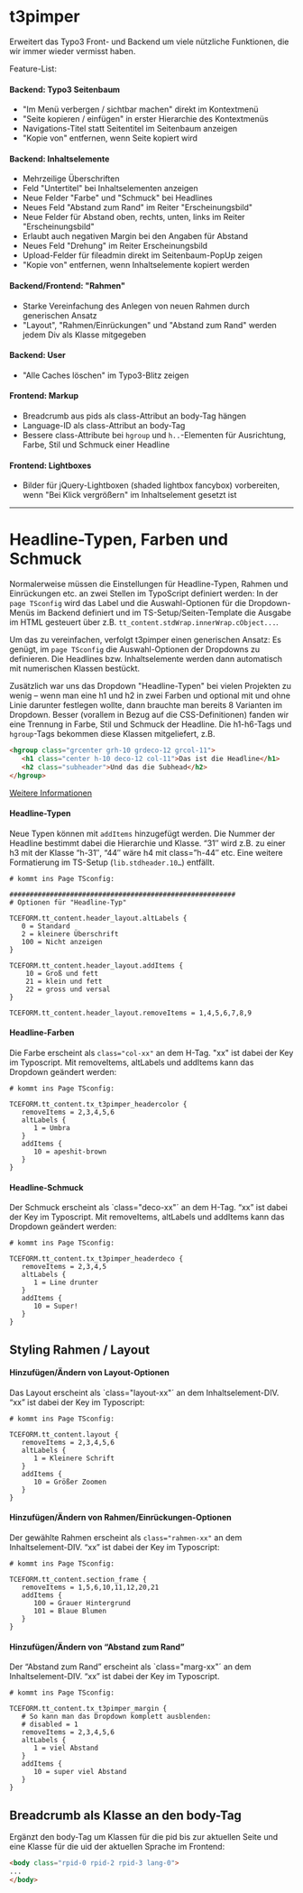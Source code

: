 # t3pimper
Erweitert das Typo3 Front- und Backend um viele nützliche Funktionen, die wir immer wieder vermisst haben.

Feature-List:

#### Backend: Typo3 Seitenbaum
+ "Im Menü verbergen / sichtbar machen" direkt im Kontextmenü
+ "Seite kopieren / einfügen" in erster Hierarchie des Kontextmenüs
+ Navigations-Titel statt Seitentitel im Seitenbaum anzeigen
+ "Kopie von" entfernen, wenn Seite kopiert wird

#### Backend: Inhaltselemente
+ Mehrzeilige Überschriften
+ Feld "Untertitel" bei Inhaltselementen anzeigen
+ Neue Felder "Farbe" und "Schmuck" bei Headlines
+ Neues Feld "Abstand zum Rand" im Reiter "Erscheinungsbild"
+ Neue Felder für Abstand oben, rechts, unten, links im Reiter "Erscheinungsbild"
+ Erlaubt auch negativen Margin bei den Angaben für Abstand
+ Neues Feld "Drehung" im Reiter Erscheinungsbild
+ Upload-Felder für fileadmin direkt im Seitenbaum-PopUp zeigen
+ "Kopie von" entfernen, wenn Inhaltselemente kopiert werden

#### Backend/Frontend: "Rahmen"
+ Starke Vereinfachung des Anlegen von neuen Rahmen durch generischen Ansatz
+ "Layout", "Rahmen/Einrückungen" und "Abstand zum Rand" werden jedem Div als Klasse mitgegeben

#### Backend: User
+ "Alle Caches löschen" im Typo3-Blitz zeigen

#### Frontend: Markup
+ Breadcrumb aus pids als class-Attribut an body-Tag hängen
+ Language-ID als class-Attribut an body-Tag
+ Bessere class-Attribute bei `hgroup` und `h..`-Elementen für Ausrichtung, Farbe, Stil und Schmuck einer Headline

#### Frontend: Lightboxes
+ Bilder für jQuery-Lightboxen (shaded lightbox fancybox) vorbereiten, wenn "Bei Klick vergrößern" im Inhaltselement gesetzt ist



---

# Headline-Typen, Farben und Schmuck
Normalerweise müssen die Einstellungen für Headline-Typen, Rahmen und Einrückungen etc. an zwei Stellen im TypoScript definiert werden: In der `page TSconfig` wird das Label und die Auswahl-Optionen für die Dropdown-Menüs im Backend definiert und im TS-Setup/Seiten-Template die Ausgabe im HTML gesteuert über z.B. `tt_content.stdWrap.innerWrap.cObject...`.

Um das zu vereinfachen, verfolgt t3pimper einen generischen Ansatz: Es genügt, im `page TSconfig` die Auswahl-Optionen der Dropdowns zu definieren. Die Headlines bzw. Inhaltselemente werden dann automatisch mit numerischen Klassen bestückt.

Zusätzlich war uns das Dropdown "Headline-Typen" bei vielen Projekten zu wenig – wenn man eine h1 und h2 in zwei Farben und optional mit und ohne Linie darunter festlegen wollte, dann brauchte man bereits 8 Varianten im Dropdown. Besser (vorallem in Bezug auf die CSS-Definitionen) fanden wir eine Trennung in Farbe, Stil und Schmuck der Headline. Die h1-h6-Tags und `hgroup`-Tags bekommen diese Klassen mitgeliefert, z.B.

```html
<hgroup class="grcenter grh-10 grdeco-12 grcol-11">
   <h1 class="center h-10 deco-12 col-11">Das ist die Headline</h1>
   <h2 class="subheader">Und das die Subhead</h2>
</hgroup>
```

[Weitere Informationen](http://labor.99grad.de/2015/01/14/t3pimper-kurzdoku/)

#### Headline-Typen
Neue Typen können mit `addItems` hinzugefügt werden. Die Nummer der Headline bestimmt dabei die Hierarchie und Klasse. “31″ wird z.B. zu einer h3 mit der Klasse “h-31″, “44″ wäre h4 mit class=”h-44″ etc. Eine weitere Formatierung im TS-Setup (`lib.stdheader.10…`) entfällt.

```
# kommt ins Page TSconfig:

########################################################
# Optionen für "Headline-Typ"

TCEFORM.tt_content.header_layout.altLabels {
   0 = Standard
   2 = kleinere Überschrift
   100 = Nicht anzeigen
}

TCEFORM.tt_content.header_layout.addItems {
	10 = Groß und fett
	21 = klein und fett
	22 = gross und versal
}

TCEFORM.tt_content.header_layout.removeItems = 1,4,5,6,7,8,9
```

#### Headline-Farben
Die Farbe erscheint als `class="col-xx"` an dem H-Tag. "xx" ist dabei der Key im Typoscript. Mit removeItems, altLabels und addItems kann das Dropdown geändert werden:
```
# kommt ins Page TSconfig:

TCEFORM.tt_content.tx_t3pimper_headercolor {
   removeItems = 2,3,4,5,6
   altLabels {
      1 = Umbra
   }
   addItems {
      10 = apeshit-brown
   }
}
```

#### Headline-Schmuck
Der Schmuck erscheint als `class="deco-xx"´ an dem H-Tag. “xx” ist dabei der Key im Typoscript. Mit removeItems, altLabels und addItems kann das Dropdown geändert werden:
```
# kommt ins Page TSconfig:

TCEFORM.tt_content.tx_t3pimper_headerdeco {
   removeItems = 2,3,4,5
   altLabels {
      1 = Line drunter
   }
   addItems {
      10 = Super!
   }
}
```

## Styling Rahmen / Layout
#### Hinzufügen/Ändern von Layout-Optionen
Das Layout erscheint als `class="layout-xx"´ an dem Inhaltselement-DIV. “xx” ist dabei der Key im Typoscript:
```
# kommt ins Page TSconfig:

TCEFORM.tt_content.layout {
   removeItems = 2,3,4,5,6
   altLabels {
      1 = Kleinere Schrift
   }
   addItems {
      10 = Größer Zoomen
   }
}
```

#### Hinzufügen/Ändern von Rahmen/Einrückungen-Optionen
Der gewählte Rahmen erscheint als `class="rahmen-xx"` an dem Inhaltselement-DIV. “xx” ist dabei der Key im Typoscript:
```
# kommt ins Page TSconfig:

TCEFORM.tt_content.section_frame {
   removeItems = 1,5,6,10,11,12,20,21
   addItems {
      100 = Grauer Hintergrund
      101 = Blaue Blumen
   }
}
```

#### Hinzufügen/Ändern von “Abstand zum Rand”
Der “Abstand zum Rand” erscheint als `class="marg-xx"´ an dem Inhaltselement-DIV. “xx” ist dabei der Key im Typoscript.
```
# kommt ins Page TSconfig:

TCEFORM.tt_content.tx_t3pimper_margin {
   # So kann man das Dropdown komplett ausblenden:
   # disabled = 1
   removeItems = 2,3,4,5,6
   altLabels {
      1 = viel Abstand
   }
   addItems {
      10 = super viel Abstand
   }
}
```

## Breadcrumb als Klasse an den body-Tag
Ergänzt den body-Tag um Klassen für die pid bis zur aktuellen Seite und eine Klasse für die uid der aktuellen Sprache im Frontend:

```html
<body class="rpid-0 rpid-2 rpid-3 lang-0">
...
</body>
```
